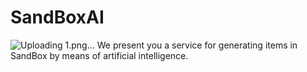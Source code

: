 # SandBoxAI
![Uploading 1.png…]()
We present you a service for generating items in SandBox by means of artificial intelligence.

